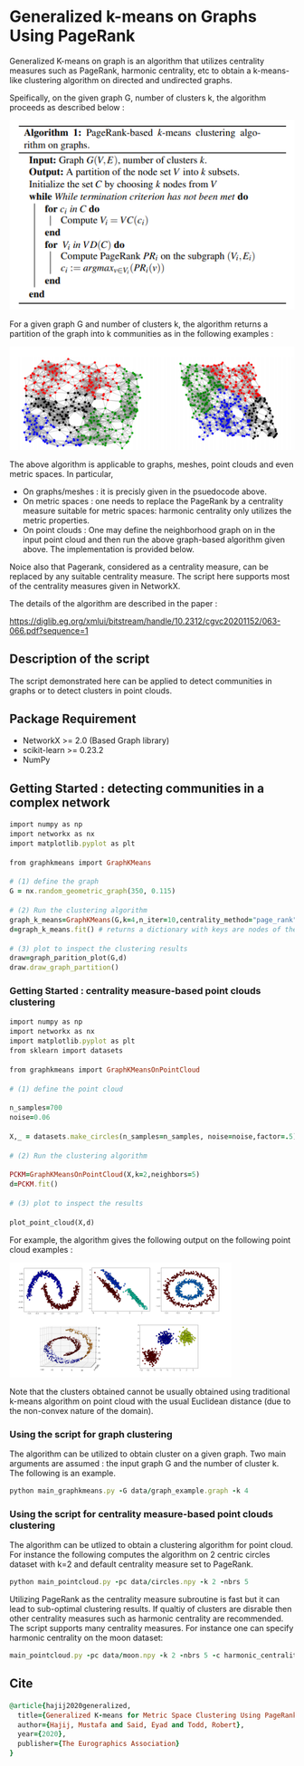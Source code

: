 # Generalized k-means on Graphs Using PageRank
Generalized K-means on graph is an algorithm that utilizes centrality measures such as PageRank, harmonic centrality, etc to obtain a k-means-like clustering algorithm on directed and undirected graphs. 


Speifically, on the given graph G, number of clusters k, the algorithm proceeds as described below :


![Alt text](/data/algorithm.png?raw=true "Title")


For a given graph G and number of clusters k, the algorithm returns a partition of the graph into k communities as in the following examples :

![Alt text](/data/fig_1.png?raw=true "Title")



The above algorithm is applicable to graphs, meshes, point clouds and even metric spaces. In particular, 


* On graphs/meshes : it is precisly given in the psuedocode above.
* On metric spaces : one needs to replace the PageRank by a centrality measure suitable for metric spaces: harmonic centrality only utilizes the metric properties.
* On point clouds : One may define the neighborhood graph on in the input point cloud and then run the above graph-based algorithm given above. The implementation is provided below.

Noice also that Pagerank, considered as a centrality measure, can be replaced by any suitable centrality measure. The script here supports most of the centrality measures given in NetworkX.


The details of the algorithm are described in the paper :

https://diglib.eg.org/xmlui/bitstream/handle/10.2312/cgvc20201152/063-066.pdf?sequence=1


## Description of the script

The script demonstrated here can be applied to detect communities in graphs or to detect clusters in point clouds.

## Package Requirement

* NetworkX >= 2.0 (Based Graph library)
* scikit-learn >= 0.23.2
* NumPy 

## Getting Started : detecting communities in a complex network 

```ruby
import numpy as np
import networkx as nx
import matplotlib.pyplot as plt

from graphkmeans import GraphKMeans

# (1) define the graph
G = nx.random_geometric_graph(350, 0.115)

# (2) Run the clustering algorithm
graph_k_means=GraphKMeans(G,k=4,n_iter=10,centrality_method="page_rank")               
d=graph_k_means.fit() # returns a dictionary with keys are nodes of the graph, values are id of the clusters

# (3) plot to inspect the clustering results
draw=graph_parition_plot(G,d)    
draw.draw_graph_partition()

```


### Getting Started : centrality measure-based point clouds clustering

```ruby
import numpy as np
import networkx as nx
import matplotlib.pyplot as plt
from sklearn import datasets

from graphkmeans import GraphKMeansOnPointCloud

# (1) define the point cloud

n_samples=700
noise=0.06

X,_ = datasets.make_circles(n_samples=n_samples, noise=noise,factor=.5)  

# (2) Run the clustering algorithm

PCKM=GraphKMeansOnPointCloud(X,k=2,neighbors=5)  
d=PCKM.fit()

# (3) plot to inspect the results

plot_point_cloud(X,d)
```

For example, the algorithm gives the following output on the following point cloud examples :

![Alt text](/data/pointcloud_clusters.png?raw=true "Title")

Note that the clusters obtained cannot be usually obtained using traditional k-means algorithm on point cloud with the usual Euclidean distance (due to the non-convex nature of the domain).



### Using the script for graph clustering 

The algorithm can be utilized to obtain cluster on a given graph. Two main arguments are assumed : the input graph G and the number of cluster k. The following is an example.

```ruby
python main_graphkmeans.py -G data/graph_example.graph -k 4
```

### Using the script for centrality measure-based point clouds clustering

The algorithm can be utlized to obtain a clustering algorithm for point cloud. For instance the following computes the algorithm on 2 centric circles dataset with k=2 and default centrality measure set to PageRank.  

```ruby
python main_pointcloud.py -pc data/circles.npy -k 2 -nbrs 5 
```

Utilizing PageRank as the centrality measure subroutine is fast but it can lead to sub-optimal clustering results. If qualtiy of clusters are disrable then other centrality measures such as harmonic centrality are recommended. The script supports many centrality measures. For instance one can specify harmonic centrality on the moon dataset:  


```ruby
main_pointcloud.py -pc data/moon.npy -k 2 -nbrs 5 -c harmonic_centrality
```



## Cite
```ruby
@article{hajij2020generalized,
  title={Generalized K-means for Metric Space Clustering Using PageRank},
  author={Hajij, Mustafa and Said, Eyad and Todd, Robert},
  year={2020},
  publisher={The Eurographics Association}
}
```
